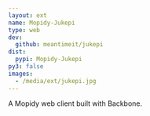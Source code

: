 ```yaml
---
layout: ext
name: Mopidy-Jukepi
type: web
dev:
  github: meantimeit/jukepi
dist:
  pypi: Mopidy-Jukepi
py3: false
images:
  - /media/ext/jukepi.jpg
---
```


A Mopidy web client built with Backbone.
